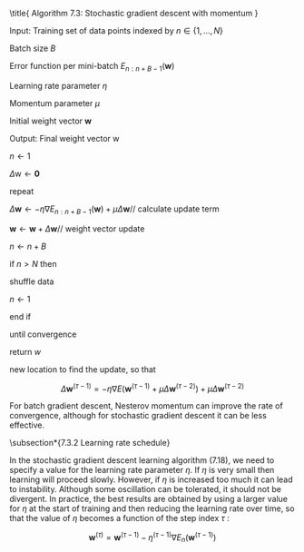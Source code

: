 \title{
Algorithm 7.3: Stochastic gradient descent with momentum
}

Input: Training set of data points indexed by $n \in\{1, \ldots, N\}$

Batch size $B$

Error function per mini-batch $E_{n: n+B-1}(\mathbf{w})$

Learning rate parameter $\eta$

Momentum parameter $\mu$

Initial weight vector $\mathbf{w}$

Output: Final weight vector w

$n \leftarrow 1$

$\Delta \mathrm{w} \leftarrow \mathbf{0}$

repeat

$\Delta \mathbf{w} \leftarrow-\eta \nabla E_{n: n+B-1}(\mathbf{w})+\mu \Delta \mathbf{w} / /$ calculate update term

$\mathbf{w} \leftarrow \mathbf{w}+\Delta \mathbf{w} / /$ weight vector update

$n \leftarrow n+B$

if $n>N$ then

shuffle data

$n \leftarrow 1$

end if

until convergence

return $w$

new location to find the update, so that

$$
\Delta \mathbf{w}^{(\tau-1)}=-\eta \nabla E\left(\mathbf{w}^{(\tau-1)}+\mu \Delta \mathbf{w}^{(\tau-2)}\right)+\mu \Delta \mathbf{w}^{(\tau-2)}
$$

For batch gradient descent, Nesterov momentum can improve the rate of convergence, although for stochastic gradient descent it can be less effective.

\subsection*{7.3.2 Learning rate schedule}

In the stochastic gradient descent learning algorithm (7.18), we need to specify a value for the learning rate parameter $\eta$. If $\eta$ is very small then learning will proceed slowly. However, if $\eta$ is increased too much it can lead to instability. Although some oscillation can be tolerated, it should not be divergent. In practice, the best results are obtained by using a larger value for $\eta$ at the start of training and then reducing the learning rate over time, so that the value of $\eta$ becomes a function of the step index $\tau$ :

$$
\mathbf{w}^{(\tau)}=\mathbf{w}^{(\tau-1)}-\eta^{(\tau-1)} \nabla E_{n}\left(\mathbf{w}^{(\tau-1)}\right)
$$